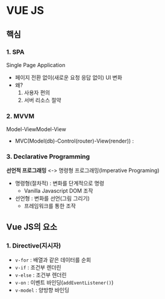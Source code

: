 # VUE JS

## 핵심

### 1. SPA

Single Page Application

- 페이지 전환 없이(새로운 요청 응답 없이) UI 변화
- 왜?
  1. 사용자 편의
  2. 서버 리소스 절약

### 2. MVVM

Model-ViewModel-View

- MVC(Model(db)-Control(router)-View(render)) :

### 3. Declarative Programming

<b>선언적 프로그래밍</b> <-> 명령형 프로그래밍(Imperative Programing)

- 명령형(절차적) : 변화를 단계적으로 명령
  - Vanilla Javascript DOM 조작
- 선언형 : 변화를 선언(그림 그리기)
  - 프레임워크를 통한 조작

## Vue JS의 요소

### 1. Directive(지시자)

- `v-for` : 배열과 같은 데이터를 순회
- `v-if` : 조건부 렌더린
- `v-else` : 조건부 렌더린
- `v-on` : 이벤트 바인딩(`addEventListener()`)
- `v-model` : 양방향 바인딩
